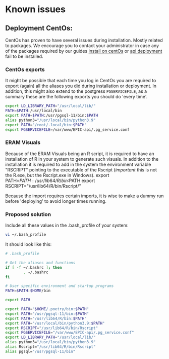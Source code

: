 # Known issues

## Deployment CentOs:

CentOs has proven to have several issues during installation. Mostly related to packages. We encourage you to contact your administrator in case any of the packages required by our guides [install on centOs](docs/guides/install_on_centos) or [api deployment](docs/guides/api_deployment) fail to be installed.

### CentOs exports
It might be possible that each time you log in CentOs you are required to export (again) all the aliases you did during installation or deployment. In addition, this might also extend to the postgress `PGSERVICEFILE`, as a summary these are the following exports you should do 'every time'. 
```bash
export LD_LIBRARY_PATH="/usr/local/lib/"
PATH=$PATH:/usr/local/bin
export PATH=$PATH:/usr/pgsql-11/bin:$PATH
alias python3="/usr/local/bin/python3.9"
export PATH="/root/.local/bin:$PATH"
export PGSERVICEFILE=/var/www/EPIC-api/.pg_service.conf
```

### ERAM Visuals
Because of the ERAM Visuals being an R script, it is required to have an installation of R in your system to generate such visuals.
In addition to the installation it is required to add in the system the environment variable "RSCRIPT" pointing to the executable of the Rscript (*important* this is not the R.exe, but the Rscript.exe in Windows).
export PATH=$PATH:/usr/lib64/R/bin:$PATH
export RSCRIPT="/usr/lib64/R/bin/Rscript/"


Because the import requires certain imports, it is wise to make a dummy run before 'deploying' to avoid longer times running.

### Proposed solution
Include all these values in the .bash_profile of your system:
```bash
vi ~/.bash_profile
```

It should look like this:
```bash
# .bash_profile

# Get the aliases and functions
if [ -f ~/.bashrc ]; then
        . ~/.bashrc
fi

# User specific environment and startup programs
PATH=$PATH:$HOME/bin

export PATH

export PATH="$HOME/.poetry/bin:$PATH"
export PATH="/usr/pgsql-11/bin:$PATH"
export PATH="/usr/lib64/R/bin:$PATH"
export PATH="/usr/local/bin/python3.9:$PATH"
export RSCRIPT="/usr/lib64/R/bin/Rscript"
export PGSERVICEFILE="/var/www/EPIC-api/.pg_service.conf"
export LD_LIBRARY_PATH="/usr/local/lib/"
alias python3="/usr/local/bin/python3.9"
alias Rscript="/usr/lib64/R/bin/Rscript"
alias pgsql="/usr/pgsql-11/bin"
```